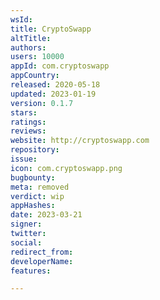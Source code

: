 ```yaml
---
wsId: 
title: CryptoSwapp
altTitle: 
authors: 
users: 10000
appId: com.cryptoswapp
appCountry: 
released: 2020-05-18
updated: 2023-01-19
version: 0.1.7
stars: 
ratings: 
reviews: 
website: http://cryptoswapp.com
repository: 
issue: 
icon: com.cryptoswapp.png
bugbounty: 
meta: removed
verdict: wip
appHashes: 
date: 2023-03-21
signer: 
twitter: 
social: 
redirect_from: 
developerName: 
features: 

---
```


